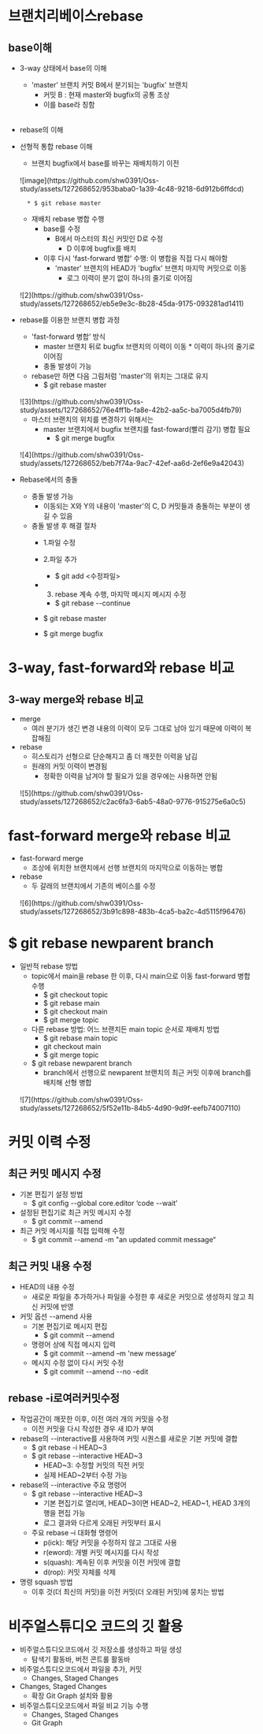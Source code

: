 # 브랜치리베이스rebase
## base이해
* 3-way 상태에서 base의 이해
    * 'master' 브랜치 커밋 B에서 분기되는 'bugfix' 브랜치
        * 커밋 B : 현재 master와 bugfix의 공통 조상
        * 이를 base라 칭함
    <br>
    

* rebase의  이해
* 선형적 통합 rebase 이해
    * 브랜치 bugfix에서 base를 바꾸는 재배치하기 이전
    <br>
    ![image](https://github.com/shw0391/Oss-study/assets/127268652/953baba0-1a39-4c48-9218-6d912b6ffdcd)


        * $ git rebase master
    * 재배치 rebase 병합 수행
        * base를 수정
            * B에서 마스터의 최신 커밋인 D로 수정
                * D 이후에 bugfix를 배치
        * 이후 다시 'fast-forward 병합’ 수행: 이 병합을 직접 다시 해야함
            * 'master' 브랜치의 HEAD가 'bugfix' 브랜치 마지막 커밋으로 이동
                * 로그 이력이 분기 없이 하나의 줄기로 이어짐
    <br>
    ![2](https://github.com/shw0391/Oss-study/assets/127268652/eb5e9e3c-8b28-45da-9175-093281ad1411)

* rebase를 이용한 브랜치 병합 과정
    * 'fast-forward 병합’ 방식
        *    master 브랜치 뒤로 bugfix 브랜치의 이력이 이동
            * 이력이 하나의 줄기로 이어짐
        * 충돌 발생이 가능
    *  rebase만 하면 다음 그림처럼 'master'의 위치는 그대로 유지
        * $ git rebase master
    <br>
    ![3](https://github.com/shw0391/Oss-study/assets/127268652/76e4ff1b-fa8e-42b2-aa5c-ba7005d4fb79)

    * 마스터 브랜치의 위치를 변경하기 위해서는
        * master 브랜치에서 bugfix 브랜치를 fast-foward(빨리 감기) 병합 필요
            * $ git merge bugfix
    <br>
    ![4](https://github.com/shw0391/Oss-study/assets/127268652/beb7f74a-9ac7-42ef-aa6d-2ef6e9a42043)

* Rebase에서의 충돌
    * 충돌 발생 가능
        * 이동되는 X와 Y의 내용이 'master'의 C, D 커밋들과 충돌하는 부분이 생길 수 있음
    * 충돌 발생 후 해결 절차
        * 1.파일 수정<br>
        * 2.파일 추가<br>
            * $ git add <수정파일>
        * 3. rebase 계속 수행, 마지막 메시지 메시지 수정
            * $ git rebase --continue
        * $ git rebase master
    
        * $ git merge bugfix
# 3-way, fast-forward와 rebase 비교
## 3-way merge와 rebase 비교
* merge
    * 여러 분기가 생긴 변경 내용의 이력이 모두 그대로 남아 있기 때문에 이력이 복잡해짐
* rebase
    * 히스토리가 선형으로 단순해지고 좀 더 깨끗한 이력을 남김
    * 원래의 커밋 이력이 변경됨
        * 정확한 이력을 남겨야 할 필요가 있을 경우에는 사용하면 안됨
    <br>
    ![5](https://github.com/shw0391/Oss-study/assets/127268652/c2ac6fa3-6ab5-48a0-9776-915275e6a0c5)

# fast-forward merge와 rebase 비교
* fast-forward merge
    * 조상에 위치한 브랜치에서 선행 브랜치의 마지막으로 이동하는 병합
* rebase
    * 두 갈래의 브랜치에서
    기존의 베이스를 수정
    <br>
    ![6](https://github.com/shw0391/Oss-study/assets/127268652/3b91c898-483b-4ca5-ba2c-4d5115f96476)

# $ git rebase newparent branch
* 일반적 rebase 방법
    * topic에서 main을 rebase 한 이후, 다시 main으로 이동 fast-forward 병합 수행
        * $ git checkout topic
        * $ git rebase main
        * $ git checkout main
        * $ git merge topic
    * 다른 rebase 방법: 어느 브랜치든 main topic 순서로 재배치 방법
        * $ git rebase main topic
        * git checkout main
        * $ git merge topic
    * $ git rebase newparent branch
        * branch에서 선행으로 newparent 브랜치의
        최근 커밋 이후에 branch를 배치해 선형 병합
    <br>
    ![7](https://github.com/shw0391/Oss-study/assets/127268652/5f52e11b-84b5-4d90-9d9f-eefb74007110)

# 커밋 이력 수정
## 최근 커밋 메시지 수정
* 기본 편집기 설정 방법
    * $ git config --global core.editor ‘code --wait’
* 설정된 편집기로 최근 커밋 메시지 수정
    * $ git commit --amend
* 최근 커밋 메시지를 직접 입력해 수정
    * $ git commit --amend -m "an updated commit message“
## 최근 커밋 내용 수정
* HEAD의 내용 수정
    * 새로운 파일을 추가하거나 파일을 수정한
    후 새로운 커밋으로 생성하지 않고 최신 커밋에 반영
* 커밋 옵션 --amend 사용
    * 기본 편집기로 메시지 편집
        * $ git commit --amend
    * 명령어 상에 직접 메시지 입력
        * $ git commit --amend
        –m 'new message‘
    * 메시지 수정 없이 다시 커밋 수정
        * $ git commit --amend --no
    -edit
## rebase -i로여러커밋수정
* 작업공간이 깨끗한 이후, 이전 여러 개의 커밋을 수정
    * 이전 커밋을 다시 작성한 경우 새 ID가 부여
* rebase의 --interactive를 사용하여 커밋 시퀀스를 새로운 기본 커밋에 결합
    * $ git rebase -i HEAD~3
    * $ git rebase --interactive HEAD~3
        * HEAD~3: 수정할 커밋의 직전 커밋
        * 실제 HEAD~2부터 수정 가능
* rebase의 --interactive 주요 명령어
    * $ git rebase --interactive HEAD~3
        * 기본 편집기로 열리며, HEAD~3이면 HEAD~2, HEAD~1, HEAD 3개의 행을 편집 가능
        * 로그 결과와 다르게 오래된 커밋부터 표시
    * 주요 rebase –i 대화형 명령어
        * p(ick): 해당 커밋을 수정하지 않고 그대로 사용
        * r(eword): 개별 커밋 메시지를 다시 작성
        * s(quash): 계속된 이후 커밋을 이전 커밋에 결합
        * d(rop): 커밋 자체를 삭제
* 명령 squash 방법
    * 이후 것(더 최신의 커밋)을 이전 커밋(더 오래된 커밋)에 뭉치는 방법
#  비주얼스튜디오 코드의 깃 활용
* 비주얼스튜디오코드에서 깃 저장소를 생성하고 파일 생성
    * 탐색기 활동바, 버전 콘트롤 활동바
* 비주얼스튜디오코드에서 파일을 추가, 커밋
    * Changes, Staged Changes
* Changes, Staged Changes
    * 확장 Git Graph 설치와 활용
* 비주얼스튜디오코드에서 파일 비교 기능 수행
    * Changes, Staged Changes
    * Git Graph
